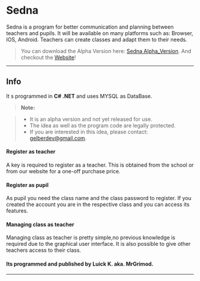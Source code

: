 Sedna
===================


Sedna is a program for better communication and planning between teachers and pupils.
It will be available on many platforms such as: Browser, IOS, Android. Teachers can create classes and adapt them to their needs.

> You can download the Alpha Version here: <i class="icon-download"></i>[Sedna Alpha_Version](https://www.dropbox.com/sh/g7akle3yfvwe4zg/AAAW773kzOcryETKo7MmbLBEa?dl=0).
>  And checkout the [Website](http://sedna-alpha.tk/)!


----------


Info
-------------

It s programmed in **C# .NET** and uses MYSQL as DataBase.

> **Note:**

> - It is an alpha version and not yet released for use.
> - The idea as well as the program code are legally protected.
> - If you are interested in this idea, please contact: <i class="icon-mail"></i>gelberdev@gmail.com.


#### <i class="icon-login"></i>Register as teacher
A key is required to register as a teacher. This is obtained from the school or from our website for a one-off purchase price. 

#### <i class="icon-login"></i> Register as pupil
As pupil you need the class name and the class password to register. If you created the account you are in the respective class and you can access its features.

#### <i class="icon-pencil"></i> Managing class as teacher
Managing class as teacher is pretty simple,no previous knowledge is required due to the graphical user interface.
It is also possible to give other teachers access to their class.

#### Its programmed and published by Luick K. aka. MrGrimod.


----------
